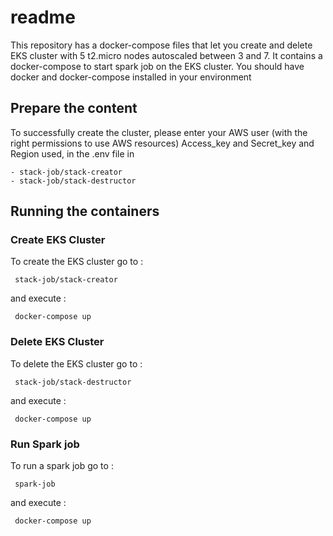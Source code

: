 # readme

This repository has a docker-compose files that let you create and delete EKS cluster with 5 t2.micro nodes autoscaled between 3 and 7. It contains a docker-compose to start spark job on the EKS cluster.
You should have docker and docker-compose installed in your environment


## Prepare the content

To successfully create the cluster, please enter your AWS user (with the right permissions to use AWS resources) Access_key and Secret_key and Region used, in the .env file in 
```
- stack-job/stack-creator
- stack-job/stack-destructor
```
## Running the containers

### Create EKS Cluster

To create the EKS cluster go to :
```
 stack-job/stack-creator
```
and execute :
```
 docker-compose up
```
### Delete EKS Cluster

To delete the EKS cluster go to :
```
 stack-job/stack-destructor
```
and execute :
```
 docker-compose up
```
### Run Spark job

To run a spark job go to :
```
 spark-job
```
and execute :
```
 docker-compose up
```
